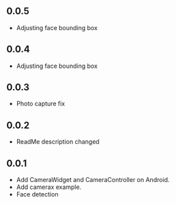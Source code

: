 ## 0.0.5
- Adjusting face bounding box

## 0.0.4
- Adjusting face bounding box

## 0.0.3
- Photo capture fix

## 0.0.2
- ReadMe description changed

## 0.0.1
- Add CameraWidget and CameraController on Android.
- Add camerax example.
- Face detection
